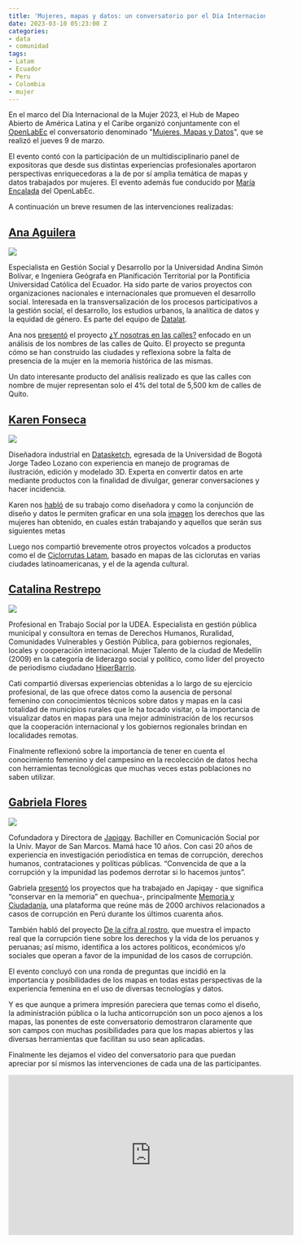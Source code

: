 ```yaml
---
title: 'Mujeres, mapas y datos: un conversatorio por el Día Internacional de la Mujer'
date: 2023-03-10 05:23:00 Z
categories:
- data
- comunidad
tags:
- Latam
- Ecuador
- Peru
- Colombia
- mujer
---
```



En el marco del Día Internacional de la Mujer 2023, el Hub de Mapeo Abierto de América Latina y el Caribe organizó conjuntamente con el [OpenLabEc](https://openlab.ec/) el conversatorio denominado "[Mujeres, Mapas y Datos](https://openlab.ec/actividad/conversatorio-mujeres-mapas-y-datos#no-back)", que se realizó el jueves 9 de marzo.

El evento contó con la participación de un multidisciplinario panel de expositoras que desde sus distintas experiencias profesionales aportaron perspectivas enriquecedoras a la de por sí amplia temática de mapas y datos trabajados por mujeres. El evento además fue conducido por [María Encalada](https://www.derechosdigitales.org/equipo/maria-encalada/) del OpenLabEc.

A continuación un breve resumen de las intervenciones realizadas:

## **[Ana Aguilera](https://twitter.com/anabaguilera)**

**![](https://lh4.googleusercontent.com/v1YcyrhQ-QWNcpe1Z-oLgroJuvzj9BikDh-rcRG09WrB_dvE5ylQDH50GO_kWUBh7G5cvxMQJF0fn236igMp6LdSSjzmZxaisfZZ_Xl45xiayHI2wof6ql-7k-BxD5NUNlTNXzEvjP6pqRm0xOeUqAQ)**

Especialista en Gestión Social y Desarrollo por la Universidad Andina Simón Bolívar, e Ingeniera Geógrafa en Planificación Territorial por la Pontificia Universidad Católica del Ecuador. Ha sido parte de varios proyectos con organizaciones nacionales e internacionales que promueven el desarrollo social. Interesada en la transversalización de los procesos participativos a la gestión social, el desarrollo, los estudios urbanos, la analítica de datos y la equidad de género. Es parte del equipo de [Datalat](https://datalat.org/).

Ana nos [presentó](https://twitter.com/OpenlabEc/status/1633975580252045313) el proyecto **[¿](https://diverciudades.com/y-nosotras-en-las-calles/)**[Y nosotras en las calles?](https://diverciudades.com/y-nosotras-en-las-calles/) enfocado en un análisis de los nombres de las calles de Quito. El proyecto se pregunta cómo se han construido las ciudades y reflexiona sobre la falta de presencia de la mujer en la memoria histórica de las mismas.

Un dato interesante producto del análisis realizado es que las calles con nombre de mujer representan solo el 4% del total de 5,500 km de calles de Quito.

## **[Karen Fonseca](https://www.linkedin.com/in/karen-lorena-fonseca-gomez-b701b8224/?originalSubdomain=co)**

**![](https://lh4.googleusercontent.com/mIYdgNSuv7sMRjeOhgQFGse4DviEX_e9BZ4kVsRKCipAK5zpq4tWD-CEsOJiUFHGITif1fBF7pL9NAyZntYl8OblMdXTLscCUfUMA31SgO7V2Xp9x8p7JQfiZBUmcYsGl_6gA0RCvmBTdkN2F_cETNk)**

Diseñadora industrial en [Datasketch](https://www.datasketch.co/), egresada de la Universidad de Bogotá Jorge Tadeo Lozano con experiencia en manejo de programas de ilustración, edición y modelado 3D. Experta en convertir datos en arte mediante productos con la finalidad de divulgar, generar conversaciones y hacer incidencia.

Karen nos [habló](https://twitter.com/OpenlabEc/status/1633979420154245120) de su trabajo como diseñadora y como la conjunción de diseño y datos le permiten graficar en una sola [imagen](https://www.datasketch.co/es/store/p/ladder-of-rights/) los derechos que las mujeres han obtenido, en cuales están trabajando y aquellos que serán sus siguientes metas

Luego nos compartió brevemente otros proyectos volcados a productos como el de [Ciclorrutas Latam](https://co.datasketch.store/products/camiseta-ciclorrutas-de-latam), basado en mapas de las ciclorutas en varias ciudades latinoamericanas, y el de la agenda cultural.

## **[Catalina Restrepo](https://twitter.com/catirestrepo)**

**![](https://lh4.googleusercontent.com/pjNWB7TeZTCVe-iNRJLgYJuB0j2MjOHIcsh2DoP1JV5XZekGn8mxkjaG6D4ZIDEDYS23e7TdOzZHQ2uMPQhpG5xTFxrALIXRxNZ2vBBxES0d-30x8NH1OwU-nes8177cMcOqVEOD0Zbk2EC4pSeL374)**

Profesional en Trabajo Social por la UDEA. Especialista en gestión pública municipal y consultora en temas de Derechos Humanos, Ruralidad, Comunidades Vulnerables y Gestión Pública, para gobiernos regionales, locales y cooperación internacional. Mujer Talento de la ciudad de Medellín (2009) en la categoría de liderazgo social y político, como líder del proyecto de periodismo ciudadano [HiperBarrio](https://www.periodismociudadano.com/catalina-restrepo-la-dinamica-del-grupo-convergentes/).

Cati compartió diversas experiencias obtenidas a lo largo de su ejercicio profesional, de las que ofrece datos como la ausencia de personal femenino con conocimientos técnicos sobre datos y mapas en la casi totalidad de municipios rurales que le ha tocado visitar, o la importancia de visualizar datos en mapas para una mejor administración de los recursos que la cooperación internacional y los gobiernos regionales brindan en localidades remotas.

Finalmente reflexionó sobre la importancia de tener en cuenta el conocimiento femenino y del campesino en la recolección de datos hecha con herramientas tecnológicas que muchas veces estas poblaciones no saben utilizar.

## **[Gabriela Flores](https://twitter.com/gfloressch)**

**![](https://lh5.googleusercontent.com/AjbTIq6FGPIdN61NCeOKDGIuNGBI6a4NrHaRXKEXnuf2e-xJ5TCWob-3x1ZZNDDWPwIrrseqsdH6DdU60bff7kyMX1c0DU4vOdhpFhHh141dMwJ145qgduDLPpoXXoZ9mrgtrgrMyOHutb_h0tKGDrg)**

Cofundadora y Directora de [Japiqay](http://www.japiqay.org/). Bachiller en Comunicación Social por la Univ. Mayor de San Marcos. Mamá hace 10 años. Con casi 20 años de experiencia en investigación periodística en temas de corrupción, derechos humanos, contrataciones y políticas públicas. “Convencida de que a la corrupción y la impunidad las podemos derrotar si lo hacemos juntos”.

Gabriela [presentó](https://twitter.com/OpenlabEc/status/1633982967746818052) los proyectos que ha trabajado en Japiqay - que significa “conservar en la memoria” en quechua-, principalmente [Memoria y Ciudadanía](http://memoriayciudadania.org/), una plataforma que reúne más de 2000 archivos relacionados a casos de corrupción en Perú durante los últimos cuarenta años.

También habló del proyecto [De la cifra al rostro](https://delacifralrostro.org/), que muestra el impacto real que la corrupción tiene sobre los derechos y la vida de los peruanos y peruanas; así mismo, identifica a los actores políticos, económicos y/o sociales que operan a favor de la impunidad de los casos de corrupción.

El evento concluyó con una ronda de preguntas que incidió en la importancia y posibilidades de los mapas en todas estas perspectivas de la experiencia femenina en el uso de diversas tecnologías y datos.

Y es que aunque a primera impresión pareciera que temas como el diseño, la administración pública o la lucha anticorrupción son un poco ajenos a los mapas, las ponentes de este conversatorio demostraron claramente que son campos con muchas posibilidades para que los mapas abiertos y las diversas herramientas que facilitan su uso sean aplicadas.

Finalmente les dejamos el video del conversatorio para que puedan apreciar por sí mismos las intervenciones de cada una de las participantes.

<iframe width="560" height="315" src="https://www.youtube.com/embed/j-a_li7hBM8" title="YouTube video player" frameborder="0" allow="accelerometer; autoplay; clipboard-write; encrypted-media; gyroscope; picture-in-picture; web-share" allowfullscreen></iframe>